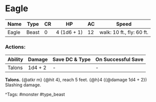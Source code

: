 # Eagle

| Name | Type | CR | HP | AC | Speed |
|------|------|----|----|----|-------|
| Eagle | Beast | 0 | 4 (1d6 + 1) | 12 | walk: 10 ft., fly: 60 ft. |

### Actions:

| Ability | Damage | Save DC & Type | On Successful Save |
|---------|--------|----------------|--------------------|
| Talons | 1d4 + 2 | - | - |


**Talons.** {@atkr m} {@hit 4}, reach 5 feet. {@h}4 ({@damage 1d4 + 2}) Slashing damage.

^Tags: #monster #type_beast